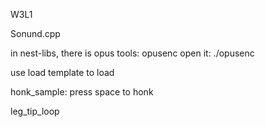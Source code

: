 W3L1

Sonund.cpp

in nest-libs, there is opus tools: opusenc
open it: ./opusenc

use load template to load

honk_sample: press space to honk

leg_tip_loop
